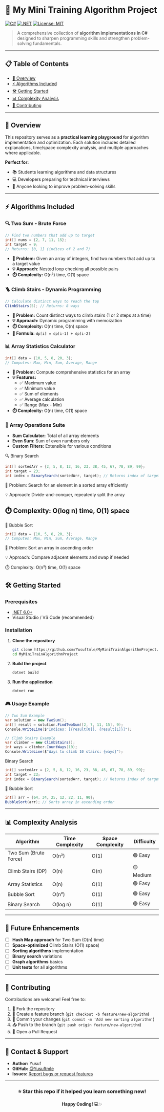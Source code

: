 # 🚀 My Mini Training Algorithm Project

[![C#](https://img.shields.io/badge/C%23-239120?style=for-the-badge&logo=c-sharp&logoColor=white)](https://docs.microsoft.com/en-us/dotnet/csharp/)
[![.NET](https://img.shields.io/badge/.NET-5C2D91?style=for-the-badge&logo=.net&logoColor=white)](https://dotnet.microsoft.com/)
[![License: MIT](https://img.shields.io/badge/License-MIT-yellow.svg?style=for-the-badge)](https://opensource.org/licenses/MIT)

> A comprehensive collection of **algorithm implementations in C#** designed to sharpen programming skills and strengthen problem-solving fundamentals.

---
## 📋 Table of Contents
- [🎯 Overview](#-overview)
- [⚡ Algorithms Included](#-algorithms-included)
- [🛠️ Getting Started](#️-getting-started)
- [📊 Complexity Analysis](#-complexity-analysis)
- [🤝 Contributing](#-contributing)

---

## 🎯 Overview

This repository serves as a **practical learning playground** for algorithm implementation and optimization. Each solution includes detailed explanations, time/space complexity analysis, and multiple approaches where applicable.

**Perfect for:**
- 📚 Students learning algorithms and data structures
- 💻 Developers preparing for technical interviews
- 🧠 Anyone looking to improve problem-solving skills

---

## ⚡ Algorithms Included

### 🔍 **Two Sum - Brute Force**
```csharp
// Find two numbers that add up to target
int[] nums = {2, 7, 11, 15};
int target = 9;
// Returns: [0, 1] (indices of 2 and 7)
```
- **📝 Problem:** Given an array of integers, find two numbers that add up to a target value
- **💡 Approach:** Nested loop checking all possible pairs
- **⏱️ Complexity:** O(n²) time, O(1) space

### 🪜 **Climb Stairs - Dynamic Programming**
```csharp
// Calculate distinct ways to reach the top
ClimbStairs(5); // Returns: 8 ways
```
- **📝 Problem:** Count distinct ways to climb stairs (1 or 2 steps at a time)
- **💡 Approach:** Dynamic programming with memoization
- **⏱️ Complexity:** O(n) time, O(n) space
- **🧮 Formula:** `dp[i] = dp[i-1] + dp[i-2]`

### 📊 **Array Statistics Calculator**
```csharp
int[] data = {10, 5, 8, 20, 3};
// Computes: Max, Min, Sum, Average, Range
```
- **📝 Problem:** Compute comprehensive statistics for an array
- **💡 Features:**
  - ✅ Maximum value
  - ✅ Minimum value
  - ✅ Sum of elements
  - ✅ Average calculation
  - ✅ Range (Max - Min)
- **⏱️ Complexity:** O(n) time, O(1) space

### 🔢 **Array Operations Suite**
- **Sum Calculator:** Total of all array elements
- **Even Sum:** Sum of even numbers only
- **Custom Filters:** Extensible for various conditions

🔍 Binary Search
```csharp
int[] sortedArr = {2, 5, 8, 12, 16, 23, 38, 45, 67, 78, 89, 99};
int target = 23;
int index = BinarySearch(sortedArr, target); // Returns index of target

```
📝 Problem: Search for an element in a sorted array efficiently

💡 Approach: Divide-and-conquer, repeatedly split the array

⏱️ Complexity: O(log n) time, O(1) space
---
🔢 Bubble Sort
```csharp
int[] data = {10, 5, 8, 20, 3};
// Computes: Max, Min, Sum, Average, Range
```
📝 Problem: Sort an array in ascending order

💡 Approach: Compare adjacent elements and swap if needed

⏱️ Complexity: O(n²) time, O(1) space
## 🛠️ Getting Started

### Prerequisites
- [.NET 6.0+](https://dotnet.microsoft.com/download)
- Visual Studio / VS Code (recommended)

### Installation

1. **Clone the repository**
   ```bash
   git clone https://github.com/Yusuftmle/MyMiniTrainAlgorithmProject.git
   cd MyMiniTrainAlgorithmProject
   ```

2. **Build the project**
   ```bash
   dotnet build
   ```

3. **Run the application**
   ```bash
   dotnet run
   ```

### 🎮 Usage Example
```csharp
// Two Sum Example
var solution = new TwoSum();
int[] result = solution.FindTwoSum([2, 7, 11, 15], 9);
Console.WriteLine($"Indices: [{result[0]}, {result[1]}]");

// Climb Stairs Example
var climber = new ClimbStairs();
int ways = climber.CountWays(10);
Console.WriteLine($"Ways to climb 10 stairs: {ways}");
```
Binary Search
```csharp
int[] sortedArr = {2, 5, 8, 12, 16, 23, 38, 45, 67, 78, 89, 99};
int target = 23;
int index = BinarySearch(sortedArr, target); // Returns index of target

```
🔢 Bubble Sort
```csharp
int[] arr = {64, 34, 25, 12, 22, 11, 90};
BubbleSort(arr); // Sorts array in ascending order
```
---

## 📊 Complexity Analysis

| Algorithm             | Time Complexity | Space Complexity | Difficulty |
| --------------------- | --------------- | ---------------- | ---------- |
| Two Sum (Brute Force) | O(n²)           | O(1)             | 🟢 Easy    |
| Climb Stairs (DP)     | O(n)            | O(n)             | 🟡 Medium  |
| Array Statistics      | O(n)            | O(1)             | 🟢 Easy    |
| Bubble Sort           | O(n²)           | O(1)             | 🟢 Easy    |
| Binary Search         | O(log n)        | O(1)             | 🟢 Easy    |


---

## 🚀 Future Enhancements

- [ ] **Hash Map approach** for Two Sum (O(n) time)
- [ ] **Space-optimized** Climb Stairs (O(1) space)
- [ ] **Sorting algorithms** implementation
- [ ] **Binary search** variations
- [ ] **Graph algorithms** basics
- [ ] **Unit tests** for all algorithms

---

## 🤝 Contributing

Contributions are welcome! Feel free to:

1. 🍴 Fork the repository
2. 🌿 Create a feature branch (`git checkout -b feature/new-algorithm`)
3. 💾 Commit your changes (`git commit -m 'Add new sorting algorithm'`)
4. 📤 Push to the branch (`git push origin feature/new-algorithm`)
5. 🔄 Open a Pull Request

---

## 📧 Contact & Support

- **Author:** Yusuf
- **GitHub:** [@Yusuftmle](https://github.com/Yusuftmle)
- **Issues:** [Report bugs or request features](https://github.com/Yusuftmle/MyMiniTrainAlgorithmProject/issues)

---

<div align="center">

### ⭐ Star this repo if it helped you learn something new!

**Happy Coding!** 💻✨

</div>
